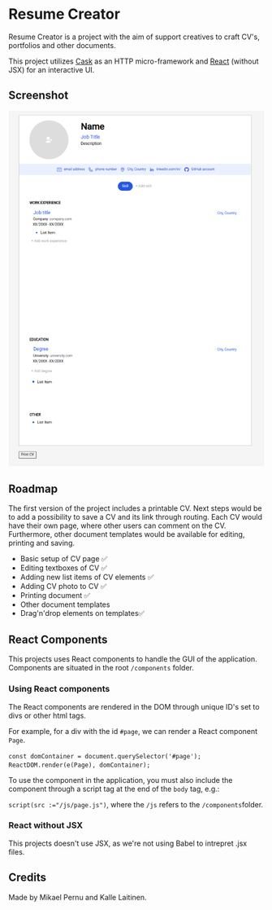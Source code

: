 # Resume Creator

Resume Creator is a project with the aim of support creatives to craft CV's, portfolios and other documents.

This project utilizes [Cask](https://com-lihaoyi.github.io/cask/) as an HTTP micro-framework and [React](https://reactjs.org/) (without JSX) for an interactive UI.

## Screenshot
![Screenshot 25.01.22](/static/photo_for_readme.png?raw=true)
## Roadmap

The first version of the project includes a printable CV. Next steps would be to add a possibility to save a CV and its link through routing. Each CV would have their own page, where other users can comment on the CV. Furthermore, other document templates would be available for editing, printing and saving.

- Basic setup of CV page ✅
- Editing textboxes of CV ✅
- Adding new list items of CV elements ✅
- Adding CV photo to CV ✅
- Printing document ✅
- Other document templates
- Drag'n'drop elements on templates✅

## React Components

This projects uses React components to handle the GUI of the application. Components are situated in the root ```/components``` folder.

### Using React components

The React components are rendered in the DOM through unique ID's set to divs or other html tags.

For example, for a div with the id ```#page```, we can render a React component ```Page```.

```const domContainer = document.querySelector('#page');```
```ReactDOM.render(e(Page), domContainer);```

To use the component in the application, you must also include the component through a script tag at the end of the ```body``` tag, e.g.:

```script(src :="/js/page.js")```, where the ```/js``` refers to the ```/components```folder.

### React without JSX

This projects doesn't use JSX, as we're not using Babel to intrepret .jsx files.

## Credits

Made by Mikael Pernu and Kalle Laitinen. 